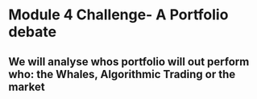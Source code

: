 # Module 4 Challenge- A Portfolio debate
## We will analyse whos portfolio will out perform who: the Whales, Algorithmic Trading or the market
